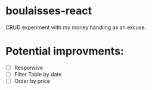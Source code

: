 # boulaisses-react
CRUD experiment with my money handling as an excuse.

# Potential improvments:

- [ ] Responsive
- [ ] Filter Table by date 
- [ ] Order by price

